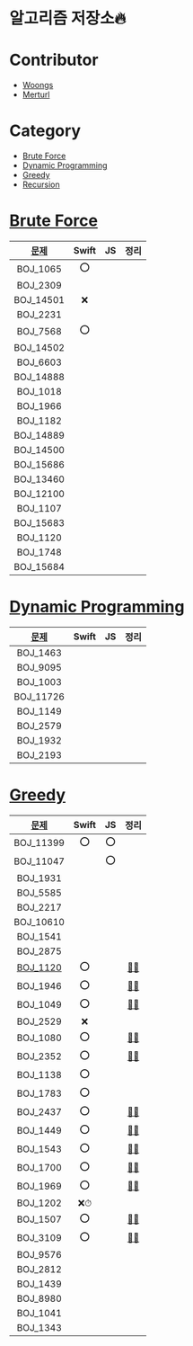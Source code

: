 # 알고리즘 저장소🔥

# Contributor

- [Woongs](https://github.com/chelwoong)
- [Merturl](https://github.com/merturl)

# Category

- [Brute Force](#brute-force)
- [Dynamic Programming](#dynamic-programming)
- [Greedy](#greedy)
- [Recursion](./Recursion)

# [Brute Force](./Brute%20Force)

|[문제](https://www.acmicpc.net/problem/tag/브루트%20포스)| Swift|JS|정리|
|:---:|:---:|:---:|:---:|
|BOJ_1065   | ⭕️ |  |  |
|BOJ_2309   |  |  |  |
|BOJ_14501  | ❌ |  |  |
|BOJ_2231   |  |  |  |
|BOJ_7568   | ⭕️ |  |  |
|BOJ_14502  |  |  |  |
|BOJ_6603   |  |  |  |
|BOJ_14888  |  |  |  |
|BOJ_1018   |  |  |  |
|BOJ_1966   |  |  |  |
|BOJ_1182   |  |  |  |
|BOJ_14889  |  |  |  |
|BOJ_14500  |  |  |  |
|BOJ_15686  |  |  |  |
|BOJ_13460  |  |  |  |
|BOJ_12100  |  |  |  |
|BOJ_1107   |  |  |  |
|BOJ_15683  |  |  |  |
|BOJ_1120   |  |  |  |
|BOJ_1748   |  |  |  |
|BOJ_15684  |  |  |  |


# [Dynamic Programming](./DP)

|[문제](https://www.acmicpc.net/problem/tag/다이나믹%20프로그래밍)| Swift|JS|정리|
|:---:|:---:|:---:|:---:|
|BOJ_1463   |  |  |  |
|BOJ_9095   |  |  |  |
|BOJ_1003   |  |  |  |
|BOJ_11726  |  |  |  |
|BOJ_1149   |  |  |  |
|BOJ_2579   |  |  |  |
|BOJ_1932   |  |  |  |
|BOJ_2193   |  |  |  |



# [Greedy](./Greedy)


|[문제](https://www.acmicpc.net/problem/tag/그리디%20알고리즘)      | Swift|JS|정리|
|:---:    |:---:|:---:|:---:|
|BOJ_11399  | ⭕️ |  ⭕️  |
|BOJ_11047  |  |  ⭕️  |
|BOJ_1931   |  |  |  |
|BOJ_5585   |  |  |  |
|BOJ_2217   |  |  |  |
|BOJ_10610  |  |  |  |
|BOJ_1541   |  |  |  |
|BOJ_2875   |  |  |  |
|[BOJ_1120](https://www.acmicpc.net/problem/1120)   | ⭕️ |  | [🧑‍💻](https://woongsios.tistory.com/123) |
|BOJ_1946   | ⭕️ |  | [🧑‍💻](https://woongsios.tistory.com/124) |
|BOJ_1049   | ⭕️ |  | [🧑‍💻](https://woongsios.tistory.com/125) |
|BOJ_2529   | ❌ |  |  |
|BOJ_1080   | ⭕️ |  | [🧑‍💻](https://woongsios.tistory.com/129) |
|BOJ_2352   | ⭕️ |  | [🧑‍💻](https://woongsios.tistory.com/132) | 
|BOJ_1138   | ⭕️ |  |  |
|BOJ_1783   | ⭕️ |  |  |
|BOJ_2437   | ⭕️ |  | [🧑‍💻](https://woongsios.tistory.com/133) |
|BOJ_1449   | ⭕️ |  | [🧑‍💻](https://woongsios.tistory.com/134) |
|BOJ_1543   | ⭕️ |  | [🧑‍💻](https://woongsios.tistory.com/135) |
|BOJ_1700   | ⭕️ |  | [🧑‍💻](https://woongsios.tistory.com/139) |
|BOJ_1969   | ⭕️ |  | [🧑‍💻](https://woongsios.tistory.com/136) |
|BOJ_1202   | ❌⏱ |  |  |
|BOJ_1507   | ⭕️ |  | [🧑‍💻](https://woongsios.tistory.com/141) |
|BOJ_3109   | ⭕️ |  | [🧑‍💻](https://woongsios.tistory.com/142) |
|BOJ_9576   |  |  |  |
|BOJ_2812   |  |  |  |
|BOJ_1439   |  |  |  |
|BOJ_8980   |  |  |  |
|BOJ_1041   |  |  |  |
|BOJ_1343   |  |  |  |

